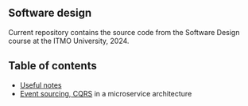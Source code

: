 ## Software design

Current repository contains the source code from the Software Design course at the 
ITMO University, 2024.

## Table of contents

- [Useful notes](https://github.com/fadyat/book-notes/tree/master/courses/itmo-software-design)
- [Event sourcing, CQRS](https://github.com/itmo-sw-design-23/cinephilia-review-service) in a microservice architecture
